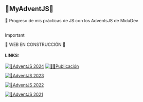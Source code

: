 <h2> 🎄MyAdventJS🎄 </h2> 
📅 Progreso de mis prácticas de JS con los AdventsJS de MiduDev
<br>

<br>

> [!IMPORTANT]
> 🚧 WEB EN CONSTRUCCIÓN 🚧


<H4>LINKS: </H4>

[![🎄AdventJS 2024](https://img.shields.io/badge/%20🎄AdventJS-2024-%2328A745?style=plastic)](https://adventjs.dev/)
[![👩‍💻Publicación](https://img.shields.io/badge/%20👩‍💻Publicación-%2328A745?style=plastic)](https://www.linkedin.com/posts/tamara-canzobre_reto1-adventjs-midudev-2024-activity-7271433726302015489-ae5g?utm_source=share&utm_medium=member_desktop)




[![🎄AdventJS 2023](https://img.shields.io/badge/%20🎄AdventJS-2023-success?style=plastic)](https://2023.adventjs.dev/)

[![🎄AdventJS 2022](https://img.shields.io/badge/%20🎄AdventJS-2022-green?style=plastic)](https://2022.adventjs.dev/)

[![🎄AdventJS 2021](https://img.shields.io/badge/%20🎄AdventJS-2021-yellow?style=plastic)](https://2021.adventjs.dev/)


